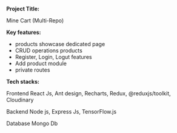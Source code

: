 **Project Title:**

Mine Cart (Multi-Repo)

**Key features:**

- products showcase dedicated page
- CRUD operations products
- Register, Login, Logut features 
- Add product module
- private routes 

**Tech stacks:**

Frontend 
React Js, Ant design, Recharts, Redux, @reduxjs/toolkit, Cloudinary

Backend 
Node js, Express Js, TensorFlow.js

Database
Mongo Db
